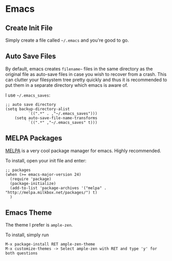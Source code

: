 # Emacs

## Create Init File

Simply create a file called `~/.emacs` and you're good to go.

## Auto Save Files

By default, emacs creates `filename~` files in the same directory as the original file as auto-save files in case you wish to recover from a crash. This can clutter your filesystem tree pretty quickly and thus it is recommended to put them in a separate directory which emacs is aware of.

I use `~/.emacs_saves`:

```
;; auto save directory
(setq backup-directory-alist
          `((".*" . ,"~/.emacs_saves")))
    (setq auto-save-file-name-transforms
          `((".*" ,"~/.emacs_saves" t)))

```

## MELPA Packages

[MELPA](https://melpa.org/#/) is a very cool package manager for emacs. Highly recommended.

To install, open your init file and enter:

```
;; packages
(when (>= emacs-major-version 24)
  (require 'package)
  (package-initialize)
  (add-to-list 'package-archives '("melpa" . "http://melpa.milkbox.net/packages/") t)
  )
```

## Emacs Theme

The theme I prefer is `ample-zen`.

To install, simply run

```
M-x package-install RET ample-zen-theme
M-x customize-themes -> Select ample-zen with RET and type 'y' for both questions
```